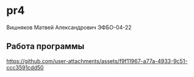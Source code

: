 # pr4

Вишняков Матвей Александрович ЭФБО-04-22

## Работа программы

https://github.com/user-attachments/assets/f9f11967-a77a-4933-9c51-ccc3591cdd50

